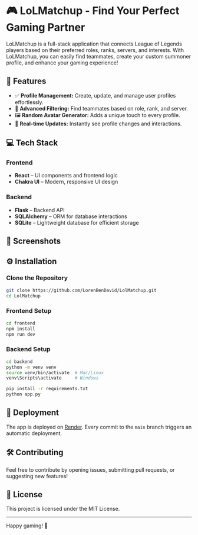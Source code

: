 # 🎮 LoLMatchup - Find Your Perfect Gaming Partner

LoLMatchup is a full-stack application that connects League of Legends players based on their preferred roles, ranks, servers, and interests. With LoLMatchup, you can easily find teammates, create your custom summoner profile, and enhance your gaming experience!

## 🌟 Features

- ✅ **Profile Management:** Create, update, and manage user profiles effortlessly.
- 🎯 **Advanced Filtering:** Find teammates based on role, rank, and server.
- 🖼️ **Random Avatar Generator:** Adds a unique touch to every profile.
- 🚀 **Real-time Updates:** Instantly see profile changes and interactions.

## 💻 Tech Stack

### Frontend
- **React** – UI components and frontend logic
- **Chakra UI** – Modern, responsive UI design

### Backend
- **Flask** – Backend API
- **SQLAlchemy** – ORM for database interactions
- **SQLite** – Lightweight database for efficient storage

## 📸 Screenshots


## ⚙️ Installation

### Clone the Repository

```bash
git clone https://github.com/LorenBenDavid/LolMatchup.git
cd LolMatchup
```

### Frontend Setup

```bash
cd frontend
npm install
npm run dev
```

### Backend Setup

```bash
cd backend
python -m venv venv
source venv/bin/activate  # Mac/Linux
venv\Scripts\activate     # Windows

pip install -r requirements.txt
python app.py
```

## 🚀 Deployment

The app is deployed on [Render](https://render.com). Every commit to the `main` branch triggers an automatic deployment.


## 🛠️ Contributing

Feel free to contribute by opening issues, submitting pull requests, or suggesting new features!

## 📜 License

This project is licensed under the MIT License.

---

Happy gaming! 🎉

